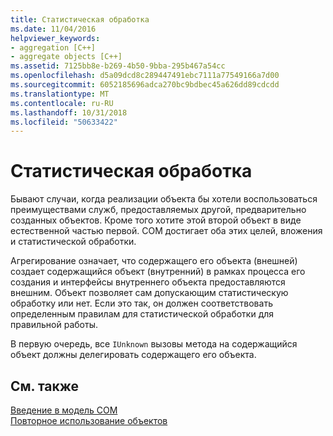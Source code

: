 ```yaml
---
title: Статистическая обработка
ms.date: 11/04/2016
helpviewer_keywords:
- aggregation [C++]
- aggregate objects [C++]
ms.assetid: 7125bb8e-b269-4b50-9bba-295b467a54cc
ms.openlocfilehash: d5a09dcd8c289447491ebc7111a77549166a7d00
ms.sourcegitcommit: 6052185696adca270bc9bdbec45a626dd89cdcdd
ms.translationtype: MT
ms.contentlocale: ru-RU
ms.lasthandoff: 10/31/2018
ms.locfileid: "50633422"
---
```

# <a name="aggregation"></a>Статистическая обработка

Бывают случаи, когда реализации объекта бы хотели воспользоваться преимуществами служб, предоставляемых другой, предварительно созданных объектов. Кроме того хотите этой второй объект в виде естественной частью первой. COM достигает оба этих целей, вложения и статистической обработки.

Агрегирование означает, что содержащего его объекта (внешней) создает содержащийся объект (внутренний) в рамках процесса его создания и интерфейсы внутреннего объекта предоставляются внешним. Объект позволяет сам допускающим статистическую обработку или нет. Если это так, он должен соответствовать определенным правилам для статистической обработки для правильной работы.

В первую очередь, все `IUnknown` вызовы метода на содержащийся объект должны делегировать содержащего его объекта.

## <a name="see-also"></a>См. также

[Введение в модель COM](../atl/introduction-to-com.md)<br/>
[Повторное использование объектов](/windows/desktop/com/reusing-objects)

